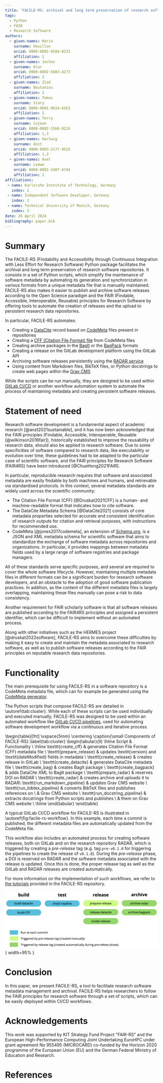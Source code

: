 ```yaml
---
title: 'FACILE-RS: archival and long term preservation of research software repositories made easy'
tags:
  - Python
  - FAIR
  - Research Software
authors:
  - given-names: Marie
    surname: Houillon
    orcid: 0000-0002-6584-0233
    affiliation: 1
  - given-names: Jochen
    surname: Klar
    orcid: 0000-0002-5883-4273
    affiliation: 2
  - given-names: Ziad
    surname: Boutanios
    affiliation: 1
  - given-names: Tomas
    surname: Stary
    orcid: 0000-0001-9614-6263
    affiliation: 1
  - given-names: Terry
    surname: Cojean
    orcid: 0000-0002-1560-921X
    affiliation: 1,3
  - given-names: Hartwig
    surname: Anzt
    orcid: 0000-0003-2177-952X
    affiliation: 1,3
  - given-names: Axel
    surname: Loewe
    orcid: 0000-0002-2487-4744
    affiliation: 1  
affiliations:
 - name: Karlsruhe Institute of Technology, Germany
   index: 1
 - name: Independent Software Developer, Germany
   index: 2
 - name: Technical University of Munich, Germany
   index: 3
date: 26 April 2024
bibliography: paper.bib
---
```


<!-- From the directory containing this file, you can build paper.pdf using Docker:
docker run --rm \
    --volume $PWD:/data \
    --user $(id -u):$(id -g) \
    --env JOURNAL=joss \
    openjournals/inara
 -->

# Summary

The FACILE-RS (Findability and Accessibility through Continuous Integration with Less Effort for Research Software) Python package facilitates the archival and long term preservation of research software repositories. It consists in a set of Python scripts, which simplify the maintenance of software metadata by automating its generation and synchronization in various formats from a unique metadata file that is manually maintained. FACILE-RS also makes it easier to publish and archive software releases according to the Open Science paradigm and the FAIR (Findable, Accessible, Interoperable, Reusable) principles for Research Software by offering tools to automate the creation of releases and the upload to persistent research data repositories.

In particular, FACILE-RS automates:

* Creating a [DataCite](http://schema.datacite.org/) record based on [CodeMeta](https://codemeta.github.io/) files present in repositories
* Creating a [CFF (Citation File Format) file](https://citation-file-format.github.io) from CodeMeta files
* Creating archive packages in the [BagIt](https://tools.ietf.org/html/rfc8493) or the [BagPack](https://www.rd-alliance.org/system/files/Research%20Data%20Repository%20Interoperability%20WG%20-%20Final%20Recommendations_reviewed_0.pdf) formats
* Creating a release on the GitLab development platform using the GitLab API
* Archiving software releases persistently using the [RADAR service](https://www.radar-service.eu)
* Using content from Markdown files, BibTeX files, or Python docstrings to create web pages within the [Grav CMS](https://getgrav.org/)

While the scripts can be run manually, they are designed to be used within [GitLab CI/CD](https://docs.gitlab.com/ee/ci/) or another workflow automation system to automate the process of maintaining metadata and creating persistent software releases.


# Statement of need

Research software development is a fundamental aspect of academic research [@anzt2021sustainable],
and it has now been acknowledged that the FAIR principles (Findable, Accessible, Interoperable,
Reusable [@wilkinson2016fair]), historically established to improve the reusability of research data, should also be applied to research software.
Due to some specificities of software compared to research data, like executability or evolution over time, these guidelines had to be adapted to the particular case of scientific software, and the FAIR principles for Research Software (FAIR4RS) have been introduced [@ChueHong2021FAIR].

In particular, reproducible research requires that software and associated metadata are easily findable by both machines and humans, and retrievable via standardised protocols.
In this context, several metadata standards are widely used across the scientific community:

* The Citation File Format (CFF) [@Druskat2021CFF] is a human- and machine-readable format that indicates how to cite software.
* The DataCite Metadata Schema [@DataCite2021] consists of core metadata properties selected for accurate and consistent identification of research outputs for citation and retrieval purposes, with instructions for recommended use.
* CodeMeta [@jones2017codemeta], an extension of [Schema.org](https://schema.org/), is a JSON and XML metadata schema for scientific software that aims to standardize the exchange of software metadata across repositories and organizations. In particular, it provides mappings between metadata fields used by a large range of software registries and package managers.

All of these standards serve specific purposes, and several are required to cover the whole software lifecycle.
However, maintaining multiple metadata files in different formats can be a significant burden for research software developers, and an obstacle to the adoption of good software publication practices.
In addition, as the content of the different metadata files is largely overlapping, maintaining these files manually can pose a risk to data consistency.

Another requirement for FAIR scholarly software is that all software releases are published according to the FAIR4RS principles and assigned a persistent identifier, which can be difficult to implement without an automated process.

Along with other initiatives such as the HERMES project [@druskat2022software], FACILE-RS aims to overcome these difficulties by making it easy to create and maintain the metadata associated to research software, as well as to publish software releases according to the FAIR principles on reputable research data repositories.


# Functionality

The main prerequisite for using FACILE-RS in a software repository is a CodeMeta metadata file, which can for example be generated using the [CodeMeta generator](https://codemeta.github.io/codemeta-generator/).

The Python scripts that compose FACILE-RS are detailed in \autoref{tab:cluster}. While each of these scripts can be used individually and executed manually, FACILE-RS was designed to be used within an automated workflow like [GitLab CI/CD pipelines](https://about.gitlab.com/topics/ci-cd/), used for automating software development workflow via a continuous and iterative process. 

\begin{table}[!ht]
\vspace{5mm}
\centering
\caption{\small Components of FACILE-RS}.\label{tab:cluster}
\begin{tabular}{ll}
\hline
Script & Functionality \\
\hline
\texttt{create\_cff}              & generates Citation File Format (CFF) metadata file \\
\texttt{prepare\_release}         & updates \textit{version} and \textit{dateModified} fields in metadata \\
\texttt{create\_release}          & creates release in GitLab \\
\texttt{create\_datacite}         & generates DataCite metadata file \\
\texttt{create\_bag}              & creates BagIt package \\
\texttt{create\_bagpack}          & adds DataCite XML to BagIt package \\
\texttt{prepare\_radar}           & reserves DOI on RADAR \\
\texttt{create\_radar}            & creates archive and uploads it to RADAR\\
\texttt{run\_markdown\_pipeline}  & updates Grav CMS website \\
\texttt{run\_bibtex\_pipeline}    & converts BibTeX files and publishes references on \\
 & Grav CMS website \\
\texttt{run\_docstring\_pipeline} & extracts docstrings from Python scripts and publishes \\
 & them on Grav CMS website \\
\hline
\end{tabular}
\end{table}

A typical GitLab CI/CD workflow for FACILE-RS is illustrated in \autoref{fig:facile-rs-workflow}. In this example, each time a commit is published, the different metadata files are automatically updated from the CodeMeta file.

This workflow also includes an automated process for creating software releases, both on GitLab and on the research repository RADAR, which is triggered by creating a _pre-release_ tag (e.g. tag `pre-v0.1.0` for triggering the pipelines to create the release of `v0.1.0`).
During the _pre-release_ phase, a DOI is reserved on RADAR and the software metadata associated with the release is updated.
Once this is done, the proper release tag as well as the GitLab and RADAR releases are created automatically.

For more information on the implementation of such workflows, we refer to [the tutorials](https://git.opencarp.org/openCARP/FACILE-RS/-/tree/master/docs/tutorials) provided in the FACILE-RS repository.

![Typical structure of an automated FACILE-RS workflow.\label{fig:facile-rs-workflow}](images/facile-rs-workflow.png){ width=95% }

# Conclusion

In this paper, we present FACILE-RS, a tool to facilitate research software metadata management and archival. FACILE-RS helps researchers to follow the FAIR principles for research software through a set of scripts, which can be easily deployed within CI/CD workflows.

# Acknowledgements

This work was supported by KIT Strategy Fund Project "FAIR-RS" and the European High-Performance Computing Joint Undertaking EuroHPC under grant agreement No 955495 (MICROCARD) co-funded by the Horizon 2020 programme of the European Union (EU) and the German Federal Ministry of Education and Research.

# References